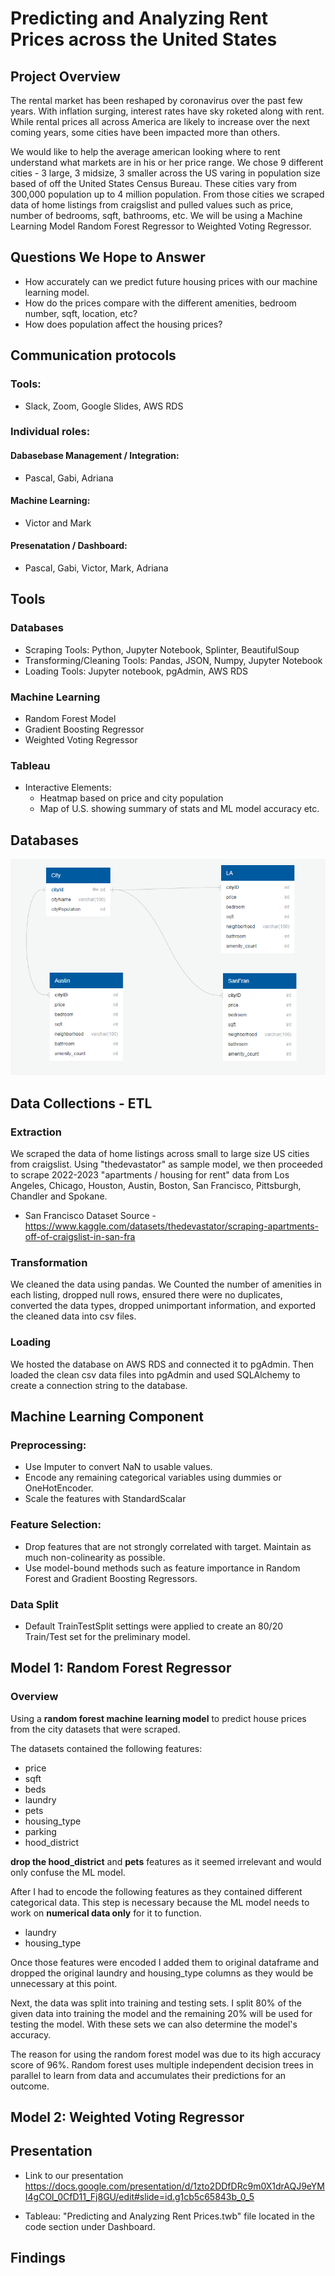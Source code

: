 
# Predicting and Analyzing Rent Prices across the United States

## Project Overview
The rental market has been reshaped by coronavirus over the past few years. With inflation surging, interest rates have sky roketed along with rent. While rental prices all across America are likely to increase over the next coming years, some cities have been impacted more than others. 

We would like to help the average american looking where to rent understand what markets are in his or her price range. We chose 9 different cities - 3 large, 3 midsize, 3 smaller across the US varing in population size based of off the United States Census Bureau. These cities vary from 300,000 population up to 4 million population. From those cities we scraped data of home listings from craigslist and pulled values such as price, number of bedrooms, sqft, bathrooms, etc. We will be using a Machine Learning Model Random Forest Regressor to Weighted Voting Regressor. 

## Questions We Hope to Answer 
* How accurately can we predict future housing prices with our machine learning model.
* How do the prices compare with the different amenities, bedroom number, sqft, location, etc?
* How does population affect the housing prices?

## Communication protocols
### Tools: 
- Slack, Zoom, Google Slides, AWS RDS

### Individual roles:

 #### Dabasebase Management / Integration:
- Pascal, Gabi, Adriana

 #### Machine Learning:
- Victor and Mark

#### Presenatation / Dashboard:
- Pascal, Gabi, Victor, Mark, Adriana 


## Tools
### Databases
* Scraping Tools: Python, Jupyter Notebook, Splinter, BeautifulSoup
* Transforming/Cleaning Tools: Pandas, JSON, Numpy, Jupyter Notebook
* Loading Tools: Jupyter notebook, pgAdmin, AWS RDS

### Machine Learning
* Random Forest Model
* Gradient Boosting Regressor
* Weighted Voting Regressor


### Tableau
* Interactive Elements:
	- Heatmap based on price and city population
	- Map of U.S. showing summary of stats and ML model accuracy etc.


## Databases

![ERD-HousingPrices](ERD-HousingPrices.PNG)

## Data Collections - ETL
### Extraction
We scraped the data of home listings across small to large size US cities from craigslist. Using "thedevastator" as sample model, we then proceeded to scrape 2022-2023 "apartments / housing for rent" data from Los Angeles, Chicago, Houston, Austin,  Boston, San Francisco, Pittsburgh, Chandler and Spokane.

- San Francisco Dataset Source -https://www.kaggle.com/datasets/thedevastator/scraping-apartments-off-of-craigslist-in-san-fra

### Transformation
We cleaned the data using pandas. We Counted the number of amenities in each listing, dropped null rows, ensured there were no duplicates, converted the data types, dropped unimportant information, and exported the cleaned data into csv files. 

### Loading
We hosted the database on AWS RDS and connected it to pgAdmin. Then loaded the clean csv data files into pgAdmin and used SQLAlchemy to create a connection string to the database. 

## Machine Learning Component

### Preprocessing:
- Use Imputer to convert NaN to usable values.
- Encode any remaining categorical variables using dummies or OneHotEncoder.
- Scale the features with StandardScalar

### Feature Selection:
- Drop features that are not strongly correlated with target. Maintain as much non-colinearity as possible.
- Use model-bound methods such as feature importance in Random Forest and Gradient Boosting Regressors.

### Data Split
- Default TrainTestSplit settings were applied to create an 80/20 Train/Test set for the preliminary model.

## Model 1: Random Forest Regressor
### Overview

Using a **random forest machine learning model** to predict house prices from the city datasets that were scraped. 

The datasets contained the following features: 
- price
- sqft
- beds
- laundry
- pets
- housing_type
- parking 
- hood_district

**drop the hood_district** and **pets** features as it seemed irrelevant and would only confuse the ML model.

After I had to encode the following features as they contained different categorical data. This step is necessary because the ML model needs to work on **numerical data only** for it to function.
- laundry
- housing_type

Once those features were encoded I added them to original dataframe and dropped the original laundry and housing_type columns as they would be unnecessary at this point.

Next, the data was split into training and testing sets. I split 80% of the given data into training the model and the remaining 20% will be used for testing the model. With these sets we can also determine the model's accuracy.

The reason for using the random forest model was due to its high accuracy score of 96%. Random forest uses multiple independent decision trees in parallel to learn from data and accumulates their predictions for an outcome.

## Model 2: Weighted Voting Regressor



## Presentation

- Link to our presentation https://docs.google.com/presentation/d/1zto2DDfDRc9m0X1drAQJ9eYMI4gCOl_0CfD11_Fj8GU/edit#slide=id.g1cb5c65843b_0_5

- Tableau: "Predicting and Analyzing Rent Prices.twb" file located in the code section under Dashboard.

## Findings

	
